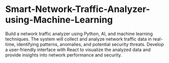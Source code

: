 # Smart-Network-Traffic-Analyzer-using-Machine-Learning
Build a network traffic analyzer using Python, AI, and machine learning techniques. The system will collect and analyze network traffic data in real-time, identifying patterns, anomalies, and potential security threats. Develop a user-friendly interface with React to visualize the analyzed data and provide insights into network performance and security.
